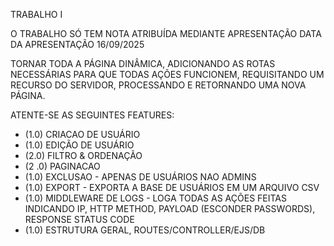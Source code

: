 TRABALHO I

O TRABALHO SÓ TEM NOTA ATRIBUÍDA MEDIANTE APRESENTAÇÃO
DATA DA APRESENTAÇÃO 16/09/2025

TORNAR TODA A PÁGINA DINÂMICA, ADICIONANDO AS ROTAS NECESSÁRIAS PARA QUE TODAS AÇÕES FUNCIONEM, REQUISITANDO UM RECURSO DO SERVIDOR, PROCESSANDO E RETORNANDO UMA NOVA PÁGINA.

ATENTE-SE AS SEGUINTES FEATURES:

- (1.0) CRIACAO DE USUÁRIO
- (1.0) EDIÇÃO DE USUÁRIO
- (2.0) FILTRO & ORDENAÇÃO
- (2 .0) PAGINACAO
- (1.0) EXCLUSAO - APENAS DE USUÁRIOS NAO ADMINS
- (1.0) EXPORT - EXPORTA A BASE DE USUÁRIOS EM UM ARQUIVO CSV
- (1.0) MIDDLEWARE DE LOGS - LOGA TODAS AS AÇÕES FEITAS INDICANDO IP, HTTP METHOD, PAYLOAD (ESCONDER PASSWORDS), RESPONSE STATUS CODE
- (1.0) ESTRUTURA GERAL, ROUTES/CONTROLLER/EJS/DB